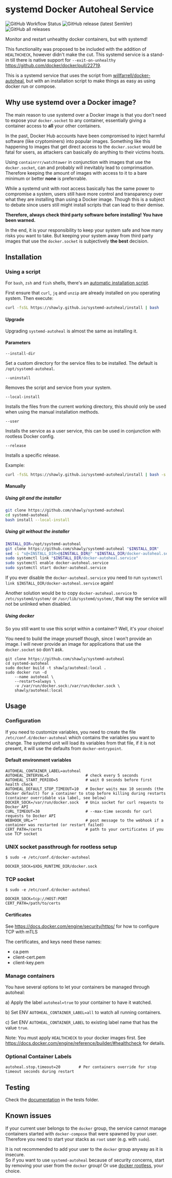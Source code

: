 # systemd Docker Autoheal Service

![GitHub Workflow Status](https://img.shields.io/github/actions/workflow/status/shawly/systemd-autoheal/release.yml) ![GitHub release (latest SemVer)](https://img.shields.io/github/v/release/shawly/systemd-autoheal) ![GitHub all releases](https://img.shields.io/github/downloads/shawly/systemd-autoheal/total)

Monitor and restart unhealthy docker containers, but with systemd!

This functionality was proposed to be included with the addition of `HEALTHCHECK`, however didn't make the cut.
This systemd service is a stand-in till there is native support for `--exit-on-unhealthy` https://github.com/docker/docker/pull/22719.

This is a systemd service that uses the script from [willfarrell/docker-autoheal](https://github.com/willfarrell/docker-autoheal), but with an installation script to make things as easy as using docker run or compose.

## Why use systemd over a Docker image?

The main reason to use systemd over a Docker image is that you don't need to expose your `docker.socket` to any container, essentially giving a container access to **all** your other containers.

In the past, Docker Hub accounts have been compromised to inject harmful software (like cryptominers) into popular images. Something like this happening to images that get direct access to the `docker.socket` would be fatal for users, as attackers can basically do anything to their victims hosts.

Using `containrrr/watchtower` in conjunction with images that use the `docker.socket`, can and probably will inevitably lead to comprimsation. Therefore keeping the amount of images with access to it to a bare minimum or better **none** is preferrable.

While a systemd unit with root access basically has the same power to compromise a system, users still have more control and transparency over what they are installing than using a Docker image. Though this is a subject to debate since users still might install scripts that can lead to their demise.

**Therefore, always check third party software before installing! You have been warned.**

In the end, it is your responsibility to keep your system safe and how many risks you want to take. But keeping your system away from third party images that use the `docker.socket` is subjectively **the best** decision.

## Installation

### Using a script

For `bash`, `zsh` and `fish` shells, there's an [automatic installation script](./install).

First ensure that `curl`, `jq` and `unzip` are already installed on you operating system. Then execute:

```sh
curl -fsSL https://shawly.github.io/systemd-autoheal/install | bash
```

#### Upgrade

Upgrading `systemd-autoheal` is almost the same as installing it.

#### Parameters

`--install-dir`

Set a custom directory for the service files to be installed. The default is `/opt/systemd-autoheal`.

`--uninstall`

Removes the script and service from your system.

`--local-install`

Installs the files from the current working directory, this should only be used when using the manual installation methods.

`--user`

Installs the service as a user service, this can be used in conjunction with rootless Docker config.

`--release`

Installs a specific release.

Example:

```sh
curl -fsSL https://shawly.github.io/systemd-autoheal/install | bash -s -- --install-dir "/usr/local/share/systemd-autoheal"
```

#### Manually

##### Using git and the installer

```bash
git clone https://github.com/shawly/systemd-autoheal
cd systemd-autoheal
bash install --local-install
```

##### Using git without the installer

```bash
INSTALL_DIR=/opt/systemd-autoheal
git clone https://github.com/shawly/systemd-autoheal "$INSTALL_DIR"
sed -i "s@<INSTALL_DIR>@$INSTALL_DIR@" "$INSTALL_DIR/docker-autoheal.service"
sudo systemctl link "$INSTALL_DIR/docker-autoheal.service"
sudo systemctl enable docker-autoheal.service
sudo systemctl start docker-autoheal.service
```

If you ever disable the `docker-autoheal.service` you need to run `systemctl link $INSTALL_DIR/docker-autoheal.service` again!

Another solution would be to copy `docker-autoheal.service` to `/etc/systemd/system/` or `/usr/lib/systemd/system/`, that way the service will not be unlinked when disabled.

##### Using docker

So you still want to use this script within a container? Well, it's your choice!

You need to build the image yourself though, since I won't provide an image. I will never provide an image for applications that use the `docker.socket` so don't ask.

```
git clone https://github.com/shawly/systemd-autoheal
cd systemd-autoheal
sudo docker build -t shawly/autoheal:local .
sudo docker run -d
    --name autoheal \
    --restart=always \
    -v /var/run/docker.sock:/var/run/docker.sock \
    shawly/autoheal:local
```

## Usage

### Configuration

If you need to customize variables, you need to create the file `/etc/conf.d/docker-autoheal` which contains the variables you want to change.
The systemd unit will load its variables from that file, if it is not present, it will use the defaults from `docker-entrypoint`.

#### Default environment variables

```
AUTOHEAL_CONTAINER_LABEL=autoheal
AUTOHEAL_INTERVAL=5                # check every 5 seconds
AUTOHEAL_START_PERIOD=5            # wait 0 seconds before first health check
AUTOHEAL_DEFAULT_STOP_TIMEOUT=10   # Docker waits max 10 seconds (the Docker default) for a container to stop before killing during restarts (container overridable via label, see below)
DOCKER_SOCK=/var/run/docker.sock   # Unix socket for curl requests to Docker API
CURL_TIMEOUT=30                    # --max-time seconds for curl requests to Docker API
WEBHOOK_URL=""                     # post message to the webhook if a container was restarted (or restart failed)
CERT_PATH=/certs                   # path to your certificates if you use TCP socket
```

### UNIX socket passthrough for rootless setup

```console
$ sudo -e /etc/conf.d/docker-autoheal

DOCKER_SOCK=$XDG_RUNTIME_DIR/docker.sock
```

### TCP socket

```console
$ sudo -e /etc/conf.d/docker-autoheal

DOCKER_SOCK=tcp://HOST:PORT
CERT_PATH=/path/to/certs
```

#### Certificates

See https://docs.docker.com/engine/security/https/ for how to configure TCP with mTLS

The certificates, and keys need these names:

- ca.pem
- client-cert.pem
- client-key.pem

### Manage containers

You have several options to let your containers be managed through autoheal:

a) Apply the label `autoheal=true` to your container to have it watched.

b) Set ENV `AUTOHEAL_CONTAINER_LABEL=all` to watch all running containers.

c) Set ENV `AUTOHEAL_CONTAINER_LABEL` to existing label name that has the value `true`.

Note: You must apply `HEALTHCHECK` to your docker images first. See https://docs.docker.com/engine/reference/builder/#healthcheck for details.

### Optional Container Labels

```
autoheal.stop.timeout=20        # Per containers override for stop timeout seconds during restart
```

## Testing

Check the [documentation](./tests/README.md) in the tests folder.

## Known issues

If your current user belongs to the `docker` group, the service cannot manage containers started with `docker-compose` that were spawned by your user.
Therefore you need to start your stacks as `root` user (e.g. with `sudo`).

It is not recommended to add your user to the `docker` group anyway as it is insecure.  
So if you want to use `systemd-autoheal` because of security concerns, start by removing your user from the `docker` group! Or use [docker rootless](https://docs.docker.com/engine/security/rootless/), your choice.
